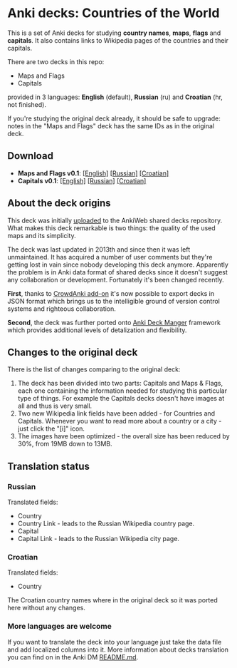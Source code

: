 # Anki decks: Countries of the World

This is a set of Anki decks for studying **country names**, **maps**, **flags** and **capitals**.
It also contains links to Wikipedia pages of the countries and their capitals.

There are two decks in this repo:

- Maps and Flags
- Capitals

provided in 3 languages: **English** (default), **Russian** (ru) and **Croatian** (hr, not finished).

If you're studying the original deck already, it should be safe to upgrade: notes in the "Maps and Flags"
deck has the same IDs as in the original deck.

## Download

- **Maps and Flags v0.1**:
  [[English]](https://github.com/OnkelTem/anki-dm-countries/releases/download/v0.1/Geography__MapsFlags.apkg)
  [[Russian]](https://github.com/OnkelTem/anki-dm-countries/releases/download/v0.1/Geography__MapsFlags.ru.apkg)
  [[Croatian]](https://github.com/OnkelTem/anki-dm-countries/releases/download/v0.1/Geography__MapsFlags.hr.apkg)
- **Capitals v0.1**:
  [[English]](https://github.com/OnkelTem/anki-dm-countries/releases/download/v0.1/Geography__Capitals.apkg)
  [[Russian]](https://github.com/OnkelTem/anki-dm-countries/releases/download/v0.1/Geography__Capitals.ru.apkg)
  [[Croatian]](https://github.com/OnkelTem/anki-dm-countries/releases/download/v0.1/Geography__Capitals.hr.apkg)

## About the deck origins

This deck was initially [uploaded](https://ankiweb.net/shared/info/2915332392) to the AnkiWeb shared decks repository.
What makes this deck remarkable is two things: the quality of the used maps and its simplicity.

The deck was last updated in 2013th and since then it was left unmaintained. It has acquired a number of
user comments but they're getting lost in vain since nobody developing this deck anymore. Apparently the problem
is in Anki data format of shared decks since it doesn't suggest any collaboration or development. Fortunately it's been
changed recently.

**First**, thanks to [CrowdAnki add-on](https://github.com/Stvad/CrowdAnki) it's now possible to
export decks in JSON format which brings us to the intelligible ground of version control systems and righteous collaboration.

**Second**, the deck was further ported onto [Anki Deck Manger](https://github.com/OnkelTem/anki-dm) framework which
provides additional levels of detalization and flexibility.

## Changes to the original deck

There is the list of changes comparing to the original deck:

1. The deck has been divided into two parts: Capitals and Maps & Flags, each one containing the
information needed for studying this particular type of things. For example the Capitals decks doesn't have
images at all and thus is very small.
1. Two new Wikipedia link fields have been added - for Countries and Capitals. Whenever you want to read 
more about a country or a city - just click the "[i]" icon. 
1. The images have been optimized - the overall size has been reduced by 30%, from 19MB down to 13MB.

## Translation status

### Russian

Translated fields:

- Country
- Country Link - leads to the Russian Wikipedia country page.
- Capital
- Capital Link - leads to the Russian Wikipedia city page.

### Croatian

Translated fields:

- Country

The Croatian country names where in the original deck so it was ported here without any changes.

### More languages are welcome

If you want to translate the deck into your language just take the data file and add localized
columns into it. More information about decks translation you can find on in 
the Anki DM [README.md](https://github.com/OnkelTem/anki-dm#data-translation). 
 
